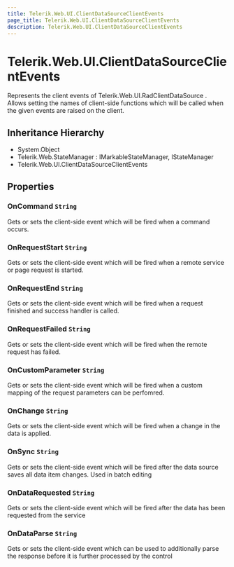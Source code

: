 ```yaml
---
title: Telerik.Web.UI.ClientDataSourceClientEvents
page_title: Telerik.Web.UI.ClientDataSourceClientEvents
description: Telerik.Web.UI.ClientDataSourceClientEvents
---
```


# Telerik.Web.UI.ClientDataSourceClientEvents

Represents the client events of Telerik.Web.UI.RadClientDataSource .
            Allows setting the names of client-side functions which will be called 
            when the given events are raised on the client.

## Inheritance Hierarchy

* System.Object
* Telerik.Web.StateManager : IMarkableStateManager, IStateManager
* Telerik.Web.UI.ClientDataSourceClientEvents

## Properties

###  OnCommand `String`

Gets or sets the client-side event which will be fired when a  command occurs.

###  OnRequestStart `String`

Gets or sets the client-side event which will be fired when a  remote service or page request is started.

###  OnRequestEnd `String`

Gets or sets the client-side event which will be fired when a  request finished and success handler is called.

###  OnRequestFailed `String`

Gets or sets the  client-side event which will be fired when the remote request has failed.

###  OnCustomParameter `String`

Gets or sets the  client-side event which will be fired when a custom mapping of the request parameters can be perfomred.

###  OnChange `String`

Gets or sets the  client-side event which will be fired when a change in the data is applied.

###  OnSync `String`

Gets or sets the  client-side event which will be fired after the data source saves all data item changes. Used in batch editing

###  OnDataRequested `String`

Gets or sets the  client-side event which will be fired after the data has been requested from the service

###  OnDataParse `String`

Gets or sets the  client-side event which can be used to additionally parse the response before it is further processed by the control

